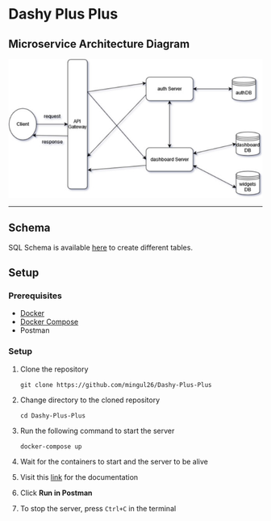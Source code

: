 # Dashy Plus Plus

## Microservice Architecture Diagram

<img src="bin/diagram.jpg">
<hr>

## Schema

SQL Schema is available [here](./bin/schema.sql) to create different tables.

## Setup

### Prerequisites

- [Docker](https://docs.docker.com/install/)
- [Docker Compose](https://docs.docker.com/compose/install/)
- Postman

### Setup

1.  Clone the repository

        git clone https://github.com/mingul26/Dashy-Plus-Plus

2.  Change directory to the cloned repository

        cd Dashy-Plus-Plus

3.  Run the following command to start the server

        docker-compose up

4.  Wait for the containers to start and the server to be alive
5.  Visit this [link](https://documenter.getpostman.com/view/21938946/2s8YespWi2) for the documentation
6.  Click **Run in Postman**
7.  To stop the server, press `Ctrl+C` in the terminal
